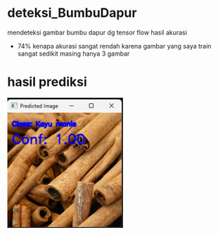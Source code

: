 # deteksi_BumbuDapur
 mendeteksi gambar bumbu dapur dg tensor flow
hasil akurasi
- 74%
kenapa akurasi sangat rendah karena gambar yang saya train sangat sedikit masing hanya 3 gambar
# hasil prediksi
![Preview](https://raw.githubusercontent.com/inc0878/TF_gambarBumbuDapur/main/hasilPrediksi.png)
